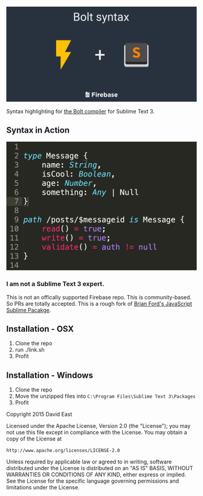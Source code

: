![Bolt Sublime](logo.png)

Syntax highlighting for [the Bolt compiler](https://firebase.com/docs/security/bolt/quickstart.html) for Sublime Text 3.

## Syntax in Action

![Bolt highlighting](bolt-syntax.png)

### I am not a Sublime Text 3 expert.

This is not an offically supported Firebase repo. This is community-based. So PRs are totally accepted. This is a rough fork of [Brian Ford's JavaScript Sublime Pacakge](https://github.com/btford/sublime-text-javascript).

## Installation - OSX
1. Clone the repo
1. run ./link.sh
1. Profit

## Installation - Windows
1. Clone the repo
1. Move the unzipped files into `C:\Program Files\Sublime Text 3\Packages`
1. Profit

Copyright 2015 David East

Licensed under the Apache License, Version 2.0 (the "License");
you may not use this file except in compliance with the License.
You may obtain a copy of the License at

    http://www.apache.org/licenses/LICENSE-2.0

Unless required by applicable law or agreed to in writing, software
distributed under the License is distributed on an "AS IS" BASIS,
WITHOUT WARRANTIES OR CONDITIONS OF ANY KIND, either express or implied.
See the License for the specific language governing permissions and
limitations under the License.

